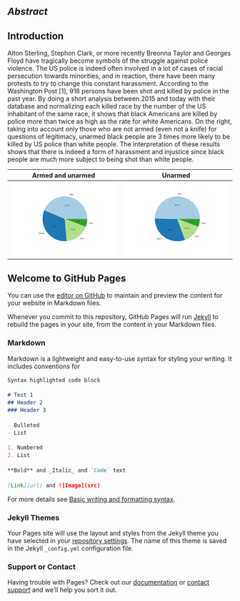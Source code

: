 ## _Abstract_

## Introduction
Alton Sterling, Stephon Clark, or more recently Breonna Taylor and Georges Floyd have tragically become symbols of the struggle against police violence. The US police is indeed often involved in a lot of cases of racial persecution towards minorities, and in reaction, there have been many protests to try to change this constant harassment. According to the Washington Post [1], 918 persons have been shot and killed by police in the past year. By doing a short analysis between 2015 and today with their database and normalizing each killed race by the number of the US inhabitant of the same race, it shows that black Americans are killed by police more than twice as high as the rate for white Americans.
On the right, taking into account only those who are not armed (even not a knife) for questions of legitimacy,  unarmed black people are 3 times more likely to be killed by US police than white people.
The interpretation of these results shows that there is indeed a form of harassment and injustice since black people are much more subject to being shot than white people. 


Armed and unarmed                                                         |  Unarmed
:-------------------------------------------------------------------------:|:---------------------------------------------------------------:
![This is an image](./photo/armedandunarmed.png)  |  ![This is an image](./photo/unarmed.png)


## Welcome to GitHub Pages

You can use the [editor on GitHub](https://github.com/ClaraLeDraoulec/BLM-Data-Story/edit/gh-pages/index.md) to maintain and preview the content for your website in Markdown files.

Whenever you commit to this repository, GitHub Pages will run [Jekyll](https://jekyllrb.com/) to rebuild the pages in your site, from the content in your Markdown files.

### Markdown

Markdown is a lightweight and easy-to-use syntax for styling your writing. It includes conventions for

```markdown
Syntax highlighted code block

# Test 1
## Header 2
### Header 3

- Bulleted
- List

1. Numbered
2. List

**Bold** and _Italic_ and `Code` text

[Link](url) and ![Image](src)
```

For more details see [Basic writing and formatting syntax](https://docs.github.com/en/github/writing-on-github/getting-started-with-writing-and-formatting-on-github/basic-writing-and-formatting-syntax).

### Jekyll Themes

Your Pages site will use the layout and styles from the Jekyll theme you have selected in your [repository settings](https://github.com/ClaraLeDraoulec/BLM-Data-Story/settings/pages). The name of this theme is saved in the Jekyll `_config.yml` configuration file.

### Support or Contact

Having trouble with Pages? Check out our [documentation](https://docs.github.com/categories/github-pages-basics/) or [contact support](https://support.github.com/contact) and we’ll help you sort it out.

